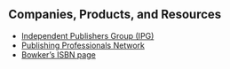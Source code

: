 ## Companies, Products, and Resources

- [Independent Publishers Group (IPG)](https://www.ipgbook.com/)
- [Publishing Professionals Network](https://pubpronetwork.org/)
- [Bowker’s ISBN page](http://www.bowker.com/products/ISBN-US.html)
